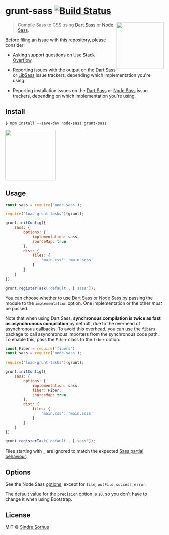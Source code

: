 # grunt-sass [![Build Status](https://travis-ci.org/sindresorhus/grunt-sass.svg?branch=master)](https://travis-ci.org/sindresorhus/grunt-sass)

[<img src="https://github.com/sass/sass-site/blob/master/source/assets/img/logos/logo-seal.png" width="150" align="right">](https://sass-lang.com)

> Compile Sass to CSS using [Dart Sass][] or [Node Sass][].

[Dart Sass]: http://sass-lang.com/dart-sass
[Node Sass]: https://github.com/sass/node-sass

Before filing an issue with this repository, please consider:

* Asking support questions on Use [Stack Overflow][].

* Reporting issues with the output on the [Dart Sass][Dart Sass issues] or [LibSass][LibSass issues] issue trackers, depending which implementation you're using.

* Reporting installation issues on the [Dart Sass][Dart Sass issues] or [Node Sass][Node Sass issues] issue trackers, depending on which implementation you're using.

[Stack Overflow]: https://stackoverflow.com/questions/tagged/node-sass
[Dart Sass issues]: https://github.com/sass/dart-sass/issues/new
[LibSass issues]: https://github.com/sass/libsass/issues/new
[Node Sass issues]: https://github.com/sass/node-sass/issues/new


## Install

```
$ npm install --save-dev node-sass grunt-sass
```

<a href="https://www.patreon.com/sindresorhus">
	<img src="https://c5.patreon.com/external/logo/become_a_patron_button@2x.png" width="160">
</a>


## Usage

```js
const sass = require('node-sass');

require('load-grunt-tasks')(grunt);

grunt.initConfig({
	sass: {
		options: {
			implementation: sass,
			sourceMap: true
		},
		dist: {
			files: {
				'main.css': 'main.scss'
			}
		}
	}
});

grunt.registerTask('default', ['sass']);
```

You can choose whether to use [Dart Sass][] or [Node Sass][] by passing the module to the `implementation` option. One implementation or the other *must* be passed.

Note that when using Dart Sass, **synchronous compilation is twice as fast as asynchronous compilation** by default, due to the overhead of asynchronous callbacks. To avoid this overhead, you can use the [`fibers`](https://www.npmjs.com/package/fibers) package to call asynchronous importers from the synchronous code path. To enable this, pass the `Fiber` class to the `fiber` option:

```js
const Fiber = require('fibers');
const sass = require('node-sass');

require('load-grunt-tasks')(grunt);

grunt.initConfig({
	sass: {
		options: {
			implementation: sass,
			fiber: Fiber,
			sourceMap: true
		},
		dist: {
			files: {
				'main.css': 'main.scss'
			}
		}
	}
});

grunt.registerTask('default', ['sass']);
```

Files starting with `_` are ignored to match the expected [Sass partial behaviour](http://sass-lang.com/documentation/file.SASS_REFERENCE.html#partials).


## Options

See the Node Sass [options](https://github.com/sass/node-sass#options), except for `file`, `outFile`, `success`, `error`.

The default value for the `precision` option is `10`, so you don't have to change it when using Bootstrap.


## License

MIT © [Sindre Sorhus](https://sindresorhus.com)
